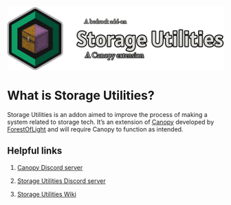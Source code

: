 ![Storage Utilities logo](./logo_banner.png)

# What is Storage Utilities?
Storage Utilities is an addon aimed to improve the process of making a system related to storage tech. It’s an extension of [Canopy](https://github.com/ForestOfLight/Canopy) developed by [ForestOfLight](https://github.com/ForestOfLight) and will require Canopy to function as intended.

## Helpful links
1. [Canopy Discord server](https://discord.gg/9KGche8fxm)

2. [Storage Utilities Discord server](https://discord.gg/fA2E4xK28n)

3. [Storage Utilities Wiki](https://github.com/Nipitare/Storage-Utilities/wiki)
